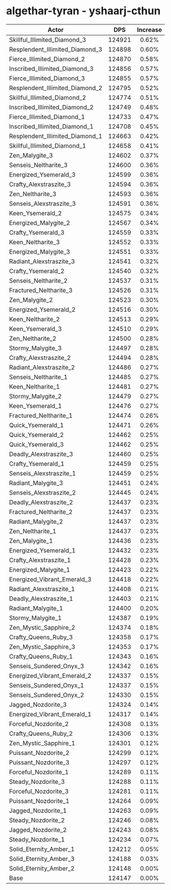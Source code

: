 # algethar-tyran - yshaarj-cthun
| Actor | DPS | Increase |
|---|:---:|:---:|
|Skillful_Illimited_Diamond_3|124921|0.62%|
|Resplendent_Illimited_Diamond_3|124898|0.60%|
|Fierce_Illimited_Diamond_2|124870|0.58%|
|Inscribed_Illimited_Diamond_3|124856|0.57%|
|Fierce_Illimited_Diamond_3|124855|0.57%|
|Resplendent_Illimited_Diamond_2|124795|0.52%|
|Skillful_Illimited_Diamond_2|124774|0.51%|
|Inscribed_Illimited_Diamond_2|124749|0.48%|
|Fierce_Illimited_Diamond_1|124733|0.47%|
|Inscribed_Illimited_Diamond_1|124708|0.45%|
|Resplendent_Illimited_Diamond_1|124663|0.42%|
|Skillful_Illimited_Diamond_1|124658|0.41%|
|Zen_Malygite_3|124602|0.37%|
|Senseis_Neltharite_3|124600|0.36%|
|Energized_Ysemerald_3|124599|0.36%|
|Crafty_Alexstraszite_3|124594|0.36%|
|Zen_Neltharite_3|124593|0.36%|
|Senseis_Alexstraszite_3|124591|0.36%|
|Keen_Ysemerald_2|124575|0.34%|
|Energized_Malygite_2|124567|0.34%|
|Crafty_Ysemerald_3|124559|0.33%|
|Keen_Neltharite_3|124552|0.33%|
|Energized_Malygite_3|124551|0.33%|
|Radiant_Alexstraszite_3|124541|0.32%|
|Crafty_Ysemerald_2|124540|0.32%|
|Senseis_Neltharite_2|124537|0.31%|
|Fractured_Neltharite_3|124526|0.31%|
|Zen_Malygite_2|124523|0.30%|
|Energized_Ysemerald_2|124516|0.30%|
|Keen_Neltharite_2|124513|0.29%|
|Keen_Ysemerald_3|124510|0.29%|
|Zen_Neltharite_2|124500|0.28%|
|Stormy_Malygite_3|124497|0.28%|
|Crafty_Alexstraszite_2|124494|0.28%|
|Radiant_Alexstraszite_2|124486|0.27%|
|Senseis_Neltharite_1|124485|0.27%|
|Keen_Neltharite_1|124481|0.27%|
|Stormy_Malygite_2|124479|0.27%|
|Keen_Ysemerald_1|124476|0.27%|
|Fractured_Neltharite_1|124474|0.26%|
|Quick_Ysemerald_1|124471|0.26%|
|Quick_Ysemerald_2|124462|0.25%|
|Quick_Ysemerald_3|124462|0.25%|
|Deadly_Alexstraszite_3|124460|0.25%|
|Crafty_Ysemerald_1|124459|0.25%|
|Senseis_Alexstraszite_1|124459|0.25%|
|Radiant_Malygite_3|124451|0.24%|
|Senseis_Alexstraszite_2|124445|0.24%|
|Deadly_Alexstraszite_2|124437|0.23%|
|Fractured_Neltharite_2|124437|0.23%|
|Radiant_Malygite_2|124437|0.23%|
|Zen_Neltharite_1|124437|0.23%|
|Zen_Malygite_1|124436|0.23%|
|Energized_Ysemerald_1|124432|0.23%|
|Crafty_Alexstraszite_1|124428|0.23%|
|Energized_Malygite_1|124423|0.22%|
|Energized_Vibrant_Emerald_3|124418|0.22%|
|Radiant_Alexstraszite_1|124408|0.21%|
|Deadly_Alexstraszite_1|124403|0.21%|
|Radiant_Malygite_1|124400|0.20%|
|Stormy_Malygite_1|124387|0.19%|
|Zen_Mystic_Sapphire_2|124374|0.18%|
|Crafty_Queens_Ruby_3|124358|0.17%|
|Zen_Mystic_Sapphire_3|124353|0.17%|
|Crafty_Queens_Ruby_1|124343|0.16%|
|Senseis_Sundered_Onyx_3|124342|0.16%|
|Energized_Vibrant_Emerald_2|124337|0.15%|
|Senseis_Sundered_Onyx_1|124337|0.15%|
|Senseis_Sundered_Onyx_2|124330|0.15%|
|Jagged_Nozdorite_3|124324|0.14%|
|Energized_Vibrant_Emerald_1|124317|0.14%|
|Forceful_Nozdorite_2|124308|0.13%|
|Crafty_Queens_Ruby_2|124306|0.13%|
|Zen_Mystic_Sapphire_1|124301|0.12%|
|Puissant_Nozdorite_2|124299|0.12%|
|Puissant_Nozdorite_3|124297|0.12%|
|Forceful_Nozdorite_1|124289|0.11%|
|Steady_Nozdorite_3|124288|0.11%|
|Forceful_Nozdorite_3|124281|0.11%|
|Puissant_Nozdorite_1|124264|0.09%|
|Jagged_Nozdorite_1|124263|0.09%|
|Steady_Nozdorite_2|124246|0.08%|
|Jagged_Nozdorite_2|124243|0.08%|
|Steady_Nozdorite_1|124234|0.07%|
|Solid_Eternity_Amber_1|124212|0.05%|
|Solid_Eternity_Amber_3|124188|0.03%|
|Solid_Eternity_Amber_2|124148|0.00%|
|Base|124147|0.00%|
